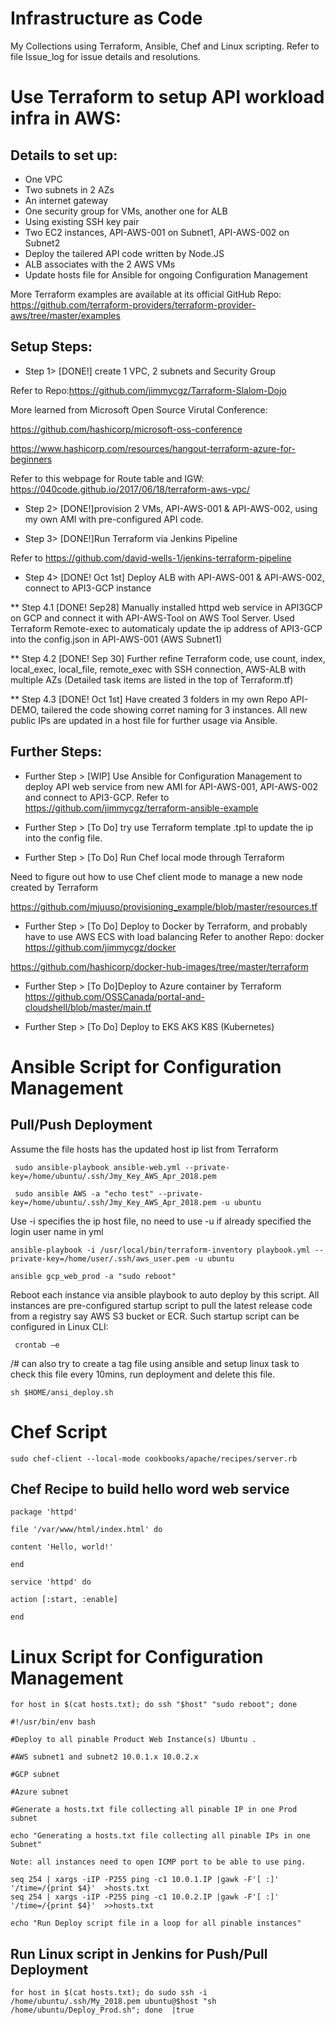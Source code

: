 # Infrastructure as Code  
My Collections using Terraform, Ansible, Chef and Linux scripting. Refer to file Issue_log for issue details and resolutions.

# Use Terraform to setup API workload infra in AWS:

 ## Details to set up:

* One VPC
* Two subnets in 2 AZs
* An internet gateway
* One security group for VMs, another one for ALB
* Using existing SSH key pair
* Two EC2 instances, API-AWS-001 on Subnet1, API-AWS-002 on Subnet2
* Deploy the tailered API code written by Node.JS
* ALB associates with the 2 AWS VMs
* Update hosts file for Ansible for ongoing Configuration Management

More Terraform examples are available at its official GitHub Repo:
https://github.com/terraform-providers/terraform-provider-aws/tree/master/examples

## Setup Steps:
  * Step 1> [DONE!] create 1 VPC, 2 subnets and Security Group
  
  Refer to Repo:https://github.com/jimmycgz/Tarraform-Slalom-Dojo
  
  More learned from Microsoft Open Source Virutal Conference:
  
  https://github.com/hashicorp/microsoft-oss-conference
  
  https://www.hashicorp.com/resources/hangout-terraform-azure-for-beginners

  Refer to this webpage for Route table and IGW: https://040code.github.io/2017/06/18/terraform-aws-vpc/

  
  * Step 2> [DONE!]provision 2 VMs, API-AWS-001 & API-AWS-002, using my own AMI with pre-configured API code.
  
  * Step 3> [DONE!]Run Terraform via Jenkins Pipeline

   Refer to https://github.com/david-wells-1/jenkins-terraform-pipeline
  
  * Step 4> [DONE! Oct 1st] Deploy ALB with API-AWS-001 & API-AWS-002, connect to API3-GCP instance
  
   ** Step 4.1 [DONE! Sep28] Manually installed httpd web service in API3GCP on GCP and connect it with API-AWS-Tool on AWS Tool Server. Used Terraform Remote-exec to automaticaly update the ip address of API3-GCP into the config.json in API-AWS-001 (AWS Subnet1) 

  ** Step 4.2 [DONE! Sep 30] Further refine Terraform code, use count, index, local_exec, local_file, remote_exec with SSH connection, AWS-ALB with multiple AZs (Detailed task items are listed in the top of Terraform.tf)
    
  ** Step 4.3 [DONE! Oct 1st] Have created 3 folders in my own Repo API-DEMO, tailered the code showing corret naming for 3 instances. All new public IPs are updated in a host file for further usage via Ansible.
  
  
 ## Further Steps:
 
 * Further Step > [WIP] Use Ansible for Configuration Management to deploy API web service from new AMI for API-AWS-001, API-AWS-002 and connect to API3-GCP.
 Refer to https://github.com/jimmycgz/terraform-ansible-example
 
  
 * Further Step > [To Do] try use Terraform template .tpl to update the ip into the config file.
    
 * Further Step > [To Do] Run Chef local mode through Terraform
  
  Need to figure out how to use Chef client mode to manage a new node created by Terraform
    
  https://github.com/mjuuso/provisioning_example/blob/master/resources.tf
  
 * Further Step > [To Do] Deploy to Docker by Terraform, and probably have to use AWS ECS with load balancing
 Refer to another Repo: docker https://github.com/jimmycgz/docker
 
  https://github.com/hashicorp/docker-hub-images/tree/master/terraform
  
 * Further Step > [To Do]Deploy to Azure container by Terraform
   https://github.com/OSSCanada/portal-and-cloudshell/blob/master/main.tf
   
 * Further Step > [To Do] Deploy to EKS AKS K8S (Kubernetes)
  
 # Ansible Script for Configuration Management 
 
 ## Pull/Push Deployment
 
 Assume the file hosts has the updated host ip list from Terraform
  
     sudo ansible-playbook ansible-web.yml --private-key=/home/ubuntu/.ssh/Jmy_Key_AWS_Apr_2018.pem
 
     sudo ansible AWS -a "echo test" --private-key=/home/ubuntu/.ssh/Jmy_Key_AWS_Apr_2018.pem -u ubuntu

 Use -i specifies the ip host file, no need to use -u if already specified the login user name in yml
 
    ansible-playbook -i /usr/local/bin/terraform-inventory playbook.yml --private-key=/home/user/.ssh/aws_user.pem -u ubuntu

    ansible gcp_web_prod -a "sudo reboot"

Reboot each instance via ansible playbook to auto deploy by this script. All instances are pre-configured startup script to pull the latest release code from a registry say AWS S3 bucket or ECR. Such startup script can be configured in Linux CLI: 

     crontab –e 


/# can also try to create a tag file using ansible and setup linux task to check this file every 10mins, run deployment and delete this file. 

    sh $HOME/ansi_deploy.sh

# Chef Script
    sudo chef-client --local-mode cookbooks/apache/recipes/server.rb

## Chef Recipe to build hello word web service

    package 'httpd'

    file '/var/www/html/index.html' do

    content 'Hello, world!'
  
    end

    service 'httpd' do

    action [:start, :enable]
  
    end

# Linux Script for Configuration Management
    for host in $(cat hosts.txt); do ssh "$host" "sudo reboot"; done

    #!/usr/bin/env bash

    #Deploy to all pinable Product Web Instance(s) Ubuntu .

    #AWS subnet1 and subnet2 10.0.1.x 10.0.2.x

    #GCP subnet 

    #Azure subnet

    #Generate a hosts.txt file collecting all pinable IP in one Prod subnet

    echo "Generating a hosts.txt file collecting all pinable IPs in one Subnet"

    Note: all instances need to open ICMP port to be able to use ping.

    seq 254 | xargs -iIP -P255 ping -c1 10.0.1.IP |gawk -F'[ :]' '/time=/{print $4}'  >hosts.txt
    seq 254 | xargs -iIP -P255 ping -c1 10.0.2.IP |gawk -F'[ :]' '/time=/{print $4}'  >>hosts.txt

    echo "Run Deploy script file in a loop for all pinable instances"


## Run Linux script in Jenkins for Push/Pull Deployment
    for host in $(cat hosts.txt); do sudo ssh -i /home/ubuntu/.ssh/My_2018.pem ubuntu@$host "sh /home/ubuntu/Deploy_Prod.sh"; done  |true


